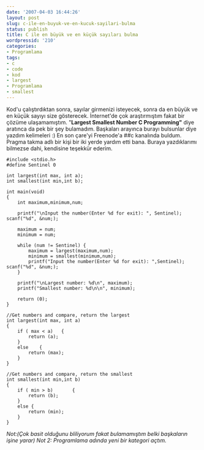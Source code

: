 ```yaml
---
date: '2007-04-03 16:44:26'
layout: post
slug: c-ile-en-buyuk-ve-en-kucuk-sayilari-bulma
status: publish
title: C ile en büyük ve en küçük sayıları bulma
wordpressid: '210'
categories:
- Programlama
tags:
- c
- code
- kod
- largest
- Programlama
- smallest
---
```


Kod'u çalıştırdıktan sonra, sayılar girmenizi isteyecek, sonra da en büyük ve en küçük sayıyı size gösterecek. İnternet'de çok araştırmıştım fakat bir çözüme ulaşamamıştım. "**Largest Smallest Number C Programming"** diye aratınca da pek bir şey bulamadım. Başkaları arayınca burayı bulsunlar diye yazdım kelimeleri :) En son çare'yi Freenode'a ##c kanalında buldum. Pragma takma adlı bir kişi bir iki yerde yardım etti bana. Buraya yazdıklarımı bilmezse dahi, kendisine teşekkür ederim. 


    
    #include <stdio.h>
    #define Sentinel 0
    
    int largest(int max, int a);
    int smallest(int min,int b);
    
    int main(void)
    {	
    	int maximum,minimum,num;	
    
    	printf("\nInput the number(Enter %d for exit): ", Sentinel); 	scanf("%d", &num;);
    
    	maximum = num;
    	minimum = num;
    	
    	while (num != Sentinel) {
    		maximum = largest(maximum,num);
    		minimum	= smallest(minimum,num);
    		printf("Input the number(Enter %d for exit): ",Sentinel); 	scanf("%d", &num;);
    	}
    
    	printf("\nLargest number: %d\n", maximum); 
    	printf("Smallest number: %d\n\n", minimum); 
    
    	return (0);
    }
    
    //Get numbers and compare, return the largest
    int largest(int max, int a)
    {
    	if ( max < a)	{	
    		return (a);
    	}
    	else 	{
    		return (max);
    	}
    }
    
    //Get numbers and compare, return the smallest
    int smallest(int min,int b)
    {
    	if ( min > b)		{
    		return (b);
    	}
    	else {
    		return (min);
    	}
    }



_Not:(Çok basit olduğunu bliliyorum fakat bulamamıştım belki başkaların işine yarar)_
_Not 2: Programlama adında yeni bir kategori açtım._
